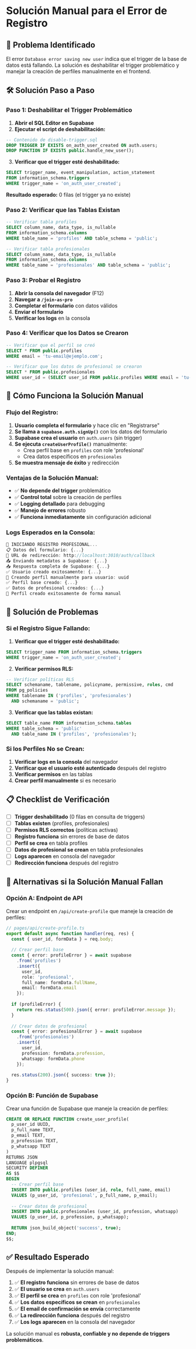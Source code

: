 # Solución Manual para el Error de Registro

## 🚨 Problema Identificado

El error `Database error saving new user` indica que el trigger de la base de datos está fallando. La solución es deshabilitar el trigger problemático y manejar la creación de perfiles manualmente en el frontend.

## 🛠️ Solución Paso a Paso

### **Paso 1: Deshabilitar el Trigger Problemático**

1. **Abrir el SQL Editor en Supabase**
2. **Ejecutar el script de deshabilitación:**

```sql
-- Contenido de disable-trigger.sql
DROP TRIGGER IF EXISTS on_auth_user_created ON auth.users;
DROP FUNCTION IF EXISTS public.handle_new_user();
```

3. **Verificar que el trigger esté deshabilitado:**

```sql
SELECT trigger_name, event_manipulation, action_statement 
FROM information_schema.triggers 
WHERE trigger_name = 'on_auth_user_created';
```

**Resultado esperado:** 0 filas (el trigger ya no existe)

### **Paso 2: Verificar que las Tablas Existan**

```sql
-- Verificar tabla profiles
SELECT column_name, data_type, is_nullable 
FROM information_schema.columns 
WHERE table_name = 'profiles' AND table_schema = 'public';

-- Verificar tabla profesionales
SELECT column_name, data_type, is_nullable 
FROM information_schema.columns 
WHERE table_name = 'profesionales' AND table_schema = 'public';
```

### **Paso 3: Probar el Registro**

1. **Abrir la consola del navegador** (F12)
2. **Navegar a `/join-as-pro`**
3. **Completar el formulario** con datos válidos
4. **Enviar el formulario**
5. **Verificar los logs** en la consola

### **Paso 4: Verificar que los Datos se Crearon**

```sql
-- Verificar que el perfil se creó
SELECT * FROM public.profiles 
WHERE email = 'tu-email@ejemplo.com';

-- Verificar que los datos de profesional se crearon
SELECT * FROM public.profesionales 
WHERE user_id = (SELECT user_id FROM public.profiles WHERE email = 'tu-email@ejemplo.com');
```

## 🔧 Cómo Funciona la Solución Manual

### **Flujo del Registro:**

1. **Usuario completa el formulario** y hace clic en "Registrarse"
2. **Se llama a `supabase.auth.signUp()`** con los datos del formulario
3. **Supabase crea el usuario** en `auth.users` (sin trigger)
4. **Se ejecuta `createUserProfile()`** manualmente:
   - Crea perfil base en `profiles` con role 'profesional'
   - Crea datos específicos en `profesionales`
5. **Se muestra mensaje de éxito** y redirección

### **Ventajas de la Solución Manual:**

- ✅ **No depende del trigger** problemático
- ✅ **Control total** sobre la creación de perfiles
- ✅ **Logging detallado** para debugging
- ✅ **Manejo de errores** robusto
- ✅ **Funciona inmediatamente** sin configuración adicional

### **Logs Esperados en la Consola:**

```javascript
🚀 INICIANDO REGISTRO PROFESIONAL...
📋 Datos del formulario: {...}
🔗 URL de redirección: http://localhost:3010/auth/callback
📤 Enviando metadatos a Supabase: {...}
📥 Respuesta completa de Supabase: {...}
✅ Usuario creado exitosamente: {...}
🔧 Creando perfil manualmente para usuario: uuid
✅ Perfil base creado: {...}
✅ Datos de profesional creados: {...}
🎉 Perfil creado exitosamente de forma manual
```

## 🚨 Solución de Problemas

### **Si el Registro Sigue Fallando:**

1. **Verificar que el trigger esté deshabilitado:**
```sql
SELECT trigger_name FROM information_schema.triggers 
WHERE trigger_name = 'on_auth_user_created';
```

2. **Verificar permisos RLS:**
```sql
-- Verificar políticas RLS
SELECT schemaname, tablename, policyname, permissive, roles, cmd
FROM pg_policies 
WHERE tablename IN ('profiles', 'profesionales') 
  AND schemaname = 'public';
```

3. **Verificar que las tablas existan:**
```sql
SELECT table_name FROM information_schema.tables 
WHERE table_schema = 'public' 
  AND table_name IN ('profiles', 'profesionales');
```

### **Si los Perfiles No se Crean:**

1. **Verificar logs en la consola** del navegador
2. **Verificar que el usuario esté autenticado** después del registro
3. **Verificar permisos** en las tablas
4. **Crear perfil manualmente** si es necesario

## 📋 Checklist de Verificación

- [ ] **Trigger deshabilitado** (0 filas en consulta de triggers)
- [ ] **Tablas existen** (profiles, profesionales)
- [ ] **Permisos RLS correctos** (políticas activas)
- [ ] **Registro funciona** sin errores de base de datos
- [ ] **Perfil se crea** en tabla profiles
- [ ] **Datos de profesional se crean** en tabla profesionales
- [ ] **Logs aparecen** en consola del navegador
- [ ] **Redirección funciona** después del registro

## 🔄 Alternativas si la Solución Manual Fallan

### **Opción A: Endpoint de API**

Crear un endpoint en `/api/create-profile` que maneje la creación de perfiles:

```typescript
// pages/api/create-profile.ts
export default async function handler(req, res) {
  const { user_id, formData } = req.body;
  
  // Crear perfil base
  const { error: profileError } = await supabase
    .from('profiles')
    .insert({
      user_id,
      role: 'profesional',
      full_name: formData.fullName,
      email: formData.email
    });
    
  if (profileError) {
    return res.status(500).json({ error: profileError.message });
  }
  
  // Crear datos de profesional
  const { error: profesionalError } = await supabase
    .from('profesionales')
    .insert({
      user_id,
      profession: formData.profession,
      whatsapp: formData.phone
    });
    
  res.status(200).json({ success: true });
}
```

### **Opción B: Función de Supabase**

Crear una función de Supabase que maneje la creación de perfiles:

```sql
CREATE OR REPLACE FUNCTION create_user_profile(
  p_user_id UUID,
  p_full_name TEXT,
  p_email TEXT,
  p_profession TEXT,
  p_whatsapp TEXT
)
RETURNS JSON
LANGUAGE plpgsql
SECURITY DEFINER
AS $$
BEGIN
  -- Crear perfil base
  INSERT INTO public.profiles (user_id, role, full_name, email)
  VALUES (p_user_id, 'profesional', p_full_name, p_email);
  
  -- Crear datos de profesional
  INSERT INTO public.profesionales (user_id, profession, whatsapp)
  VALUES (p_user_id, p_profession, p_whatsapp);
  
  RETURN json_build_object('success', true);
END;
$$;
```

## ✅ Resultado Esperado

Después de implementar la solución manual:

1. ✅ **El registro funciona** sin errores de base de datos
2. ✅ **El usuario se crea** en `auth.users`
3. ✅ **El perfil se crea** en `profiles` con role 'profesional'
4. ✅ **Los datos específicos se crean** en `profesionales`
5. ✅ **El email de confirmación se envía** correctamente
6. ✅ **La redirección funciona** después del registro
7. ✅ **Los logs aparecen** en la consola del navegador

La solución manual es **robusta, confiable y no depende de triggers problemáticos**.

